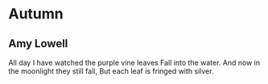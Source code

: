 # Autumn
## Amy Lowell
All day I have watched the purple vine leaves
Fall into the water.
And now in the moonlight they still fall,
But each leaf is fringed with silver.